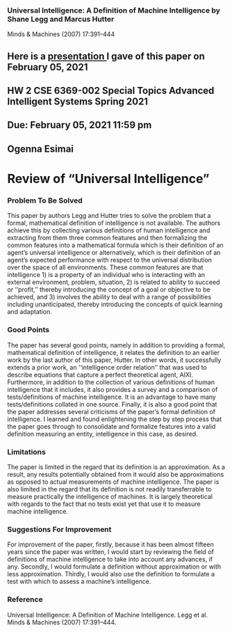 ### Universal Intelligence: A Definition of Machine Intelligence by Shane Legg and Marcus Hutter
Minds & Machines (2007) 17:391–444

## Here is a [presentation ](https://github.com/ogennaesimai/ogenna.github.io/blob/main/02052021_CSE_6369_HLAI_Presentation_Universal_Intelligence_Ogenna_Esimai.pdf) I gave of this paper on February 05, 2021

## HW 2	CSE 6369-002 Special Topics Advanced Intelligent Systems Spring 2021  
## Due: February 05, 2021 11:59 pm
## Ogenna Esimai 

# Review of “Universal Intelligence”
### Problem To Be Solved
This paper by authors Legg and Hutter tries to solve the problem that a formal, mathematical definition of intelligence is not available. The authors achieve this by collecting various definitions of human intelligence and extracting from them three common features and then formalizing the common features into a mathematical formula which is their definition of an agent’s universal intelligence or alternatively, which is their definition of an agent’s expected performance with respect to the universal distribution over the space of all environments. These common features are that intelligence 1) is a property of an individual who is interacting with an external environment, problem, situation, 2) is related to ability to succeed or ‘‘profit,’’ thereby introducing the concept of a goal or objective to be achieved, and 3) involves the ability to deal with a range of possibilities including unanticipated, thereby introducing the concepts of quick learning and adaptation.
### Good Points
The paper has several good points, namely in addition to providing a formal, mathematical definition of intelligence, it relates the definition to an earlier work by the last author of this paper, Hutter. In other words, it successfully extends a prior work, an ‘‘intelligence order relation’’ that was used to describe equations that capture a perfect theoretical agent, AIXI. Furthermore, in addition to the collection of various definitions of human intelligence that it includes, it also provides a survey and a comparison of tests/definitions of machine intelligence. It is an advantage to have many  tests/definitions collated in one source. Finally, it is also a good point that the paper addresses several criticisms of the paper’s formal definition of intelligence. I learned and found enlightening the step by step process that the paper goes through to consolidate and formalize features into a valid definition measuring an entity, intelligence in this case, as desired. 
### Limitations
The paper is limited in the regard that its definition is an approximation. As a result, any results potentially obtained from it would also be approximations as opposed to actual measurements of machine intelligence. The paper is also limited in the regard that its definition is not readily transferrable to measure practically the intelligence of machines. It is largely theoretical with regards to the fact that no tests exist yet that use it to measure machine intelligence.
### Suggestions For Improvement
For improvement of the paper, firstly, because it has been almost fifteen years since the paper was written, I would start by reviewing the field of definitions of machine intelligence to take into account any advances, if any. Secondly, I would formulate a definition without approximation or with less approximation. Thirdly, I would also use the definition to formulate a test with which to assess a machine’s intelligence. 
### Reference
Universal Intelligence: A Definition of Machine Intelligence. Legg et al. Minds & Machines (2007) 17:391–444.
